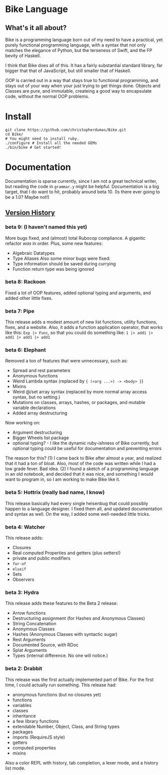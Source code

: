 # Bike Language

## What's it all about?
Bike is a programming language born out of my need to have a practical, yet purely functional programming language,
with a syntax that not only matches the elegance of Python, but the terseness of Swift, and the FP
bevity of Haskell.

I think that Bike does all of this. It has a fairly substantial standard library, far bigger that that of JavaScript,
but still smaller that of Haskell.

OOP is carried out in a way that stays true to functional programming, and stays out of your way when your just trying to get things done. Objects and Classes are pure, and immutable, createing a good way to encapsulate code, without the normal OOP problems.

# Install

    git clone https://github.com/christopherdumas/Bike.git
    cd Bike/
    # You might need to install ruby.
    ./configure # Install all the needed GEMs
    ./bin/bike # Get started!

# Documentation

Documentation is sparse currently, since I am not a great technical writer, but reading the code in `grammar.y` might be helpful. Documentation is a big target, that I do want to hit, probably around beta 10. (Is there ever going to be a 1.0? Maybe not!)

## [Version History](https://github.com/christopherdumas/Bike/releases)
### beta 9: (I haven't named this yet)
More bugs fixed, and (almost) total Rubocop compliance. A gigantic refactor *was* in order. Plus, some new features:
  * Algebraic Datatypes
  * Type Aliases
Also some minor bugs were fixed:
  * Type information should be saved during currying
  * Function return type was being ignored
### beta 8: Rackoon
Fixed a lot of OOP features, added optional typing and arguments, and added other little fixes.
### beta 7: Pipe
This release adds a modest amount of new list functions, utility functions, fixes, and a website. Also, it adds a function application operator, that works like this: `Exp |> Func`, so that you could do something like:
 `1 |> add1 |> add1 |> add1 |> add1`
### beta 6: Elephant
Removed a ton of features that were unnecessary, such as:
  * Spread and rest parameters
  * Anonymous functions
  * Weird Lambda syntax (replaced by `{ (<arg ...>) -> <body> }`)
  * Mixins
  * Weird @/set array syntax (replaced by more normal array access syntax, but no setting.)
  * Mutations on classes, arrays, hashes, or packages, and mutable variable declarations
  * Added array destructuring

Now working on:
  * Argument destructuring
  * Bigger Wheels list package
  * optional typing? - I like the dynamic ruby-ishness of Bike currently, but optional typing could be useful for documentation and preventing errors


The reason for this? (1) I came back to Bike after almost a year, and realized that it had a ton of bloat. Also, most of the code was written while I had a low grade fever. Bad idea. (2) I found a sketch of a programming language in an old notebook, and decided that it was nice, and something I would want to program in, so I am working to make Bike like it.
### beta 5: Hottrix (really bad name, I know)
This release basically had every single heisenbug that could possibly happen to a language designer. I fixed them all, and updated documentation and syntax as well. On the way, I added some well-needed little tricks.
### beta 4: Watcher
This release adds:
 - Closures
 - Real computed Properties and getters (plus setters!)
 - private and public modifiers
 - `for-of`
 - `elseif`
 - Sets
 - Observers

### beta 3: Hydra
This release adds these features to the Beta 2 release:
 -  Arrow functions
 -  Destructuring assignment (for Hashes and Anonymous Classes)
 -  String Concatenation
 -  Anonymous Classes
 -  Hashes (Anonymous Classes with syntactic sugar)
 -  Rest Arguments
 -  Documented Source, with RDoc
 -  Splat Arguments
 -  Types (internal difference. No one will notice.)

### beta 2: Drabbit
This release was the first actually implemented part of Bike. For the first time, I could actually run something.
This release had:

* anonymous functions (but no closures yet)
* functions
* variables
* classes
* inheritance
* a few library functions
* extendable Number, Object, Class, and String types
* packages
* imports (RequireJS style)
* getters
* computed properties
* mixins

Also a color REPL with history, tab completion, a lexer mode, and a history list mode.
